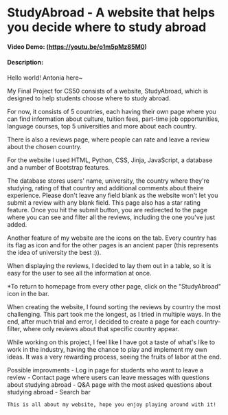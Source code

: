 # StudyAbroad - A website that helps you decide where to study abroad
#### Video Demo:  (https://youtu.be/o1m5pMz85M0)
#### Description:
   Hello world! Antonia here~

   My Final Project for CS50 consists of a website, StudyAbroad, which is designed to help students choose where to study abroad.

   For now, it consists of 5 countries, each having their own page where you can find information about culture, tuition fees, part-time job opportunities, language courses, top 5 universities and more about each country.

   There is also a reviews page, where people can rate and leave a review about the chosen country.

   For the website I used HTML, Python, CSS, Jinja, JavaScript, a database and a number of Bootstrap features.

   The database stores users' name, university, the country where they're studying, rating of that country and additional comments about theire experience. Please don't leave any field blank as the website won't let you submit a review with any blank field. This page also has a star rating feature. Once you hit the submit button, you are redirected to the page where you can see and filter all the reviews, including the one you've just added.

   Another feature of my website are the icons on the tab. Every country has its flag as icon and for the other pages is an ancient paper (this represents the idea of university the best :)).

   When displaying the reviews, I decided to lay them out in a table, so it is easy for the user to see all the information at once.

   *To return to homepage from every other page, click on the "StudyAbroad" icon in the bar.

   When creating the website, I found sorting the reviews by country the most challenging. This part took me the longest, as I tried in multiple ways. In the end, after much trial and error, I decided to create a page for each country-filter, where only reviews about that specific country appear.

   While working on this project, I feel like I have got a taste of what's like to work in the industry, having the chance to play and implement my own ideas. It was a very rewarding process, seeing the fruits of labor at the end.

   Possible improvments
    - Log in page for students who want to leave a review
    - Contact page where users can leave messages with questions about studying abroad
    - Q&A page with the most asked questions about studying abroad
    - Search bar

    This is all about my website, hope you enjoy playing around with it!


